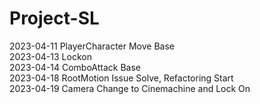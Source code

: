 # Project-SL
2023-04-11 PlayerCharacter Move Base      
2023-04-13 Lockon   
2023-04-14 ComboAttack Base      
2023-04-18 RootMotion Issue Solve, Refactoring Start     
2023-04-19 Camera Change to Cinemachine and Lock On       